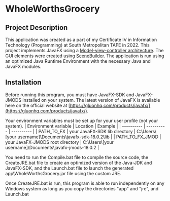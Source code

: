 # WholeWorthsGrocery

## Project Description
This application was created as a part of my Certificate IV in Information Technology (Programming) at South Metropolitan TAFE in 2022. This project implements JavaFX using a [Model-view-controller architecture](https://en.wikipedia.org/wiki/Model%E2%80%93view%E2%80%93controller). The GUI elements were created using [SceneBuilder](https://gluonhq.com/products/scene-builder/). The application is run using an optimized Java Runtime Environment with the necessary Java and JavaFX modules.

## Installation
Before running this program, you must have JavaFX-SDK and JavaFX-JMODS installed on your system. The latest version of JavaFX is available here on the official website at [https://gluonhq.com/products/javafx/](https://gluonhq.com/products/javafx/).

Your environment variables must be set up for your user profile (not your system).
| Environment variable | Location | Example |
| ---------- | ---------- | ---------- |
| PATH_TO_FX | your JavaFX-SDK lib directory | C:\Users\\[your username]\Documents\javafx-sdk-18.0.2\lib |
| PATH_TO_FX_JMOD | your JavaFX-JMODS root directory | C:\Users\\[your username]\Documents\javafx-jmods-18.0.2 |

You need to run the Compile.bat file to compile the source code, the CreateJRE.bat file to create an optimized version of the Java-JDK and JavaFX-SDK, and the Launch.bat file to launch the generated app\WholeWorthsGrocery.jar file using the custom JRE.

Once CreateJRE.bat is run, this program is able to run independently on any Windows system
as long as you copy the directories "app" and "jre", and Launch.bat
